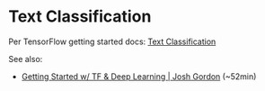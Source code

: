 # Text Classification

Per TensorFlow getting started docs: [Text Classification](https://www.tensorflow.org/tutorials/keras/basic_text_classification)

See also:

* [Getting Started w/ TF & Deep Learning | Josh Gordon](https://youtu.be/tYYVSEHq-io) (~52min)

